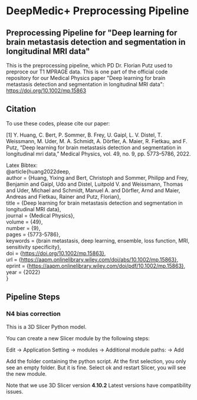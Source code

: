# DeepMedic+ Preprocessing Pipeline
## Preprocessing Pipeline for "Deep learning for brain metastasis detection and segmentation in longitudinal MRI data"
This is the preprocessing pipeline, which PD Dr. Florian Putz used to preproce our T1 MPRAGE data.
This is one part of the official code repository for our Medical Physics paper "Deep learning for brain metastasis detection and segmentation in longitudinal MRI data": https://doi.org/10.1002/mp.15863
 
 ## Citation
 To use these codes, please cite our paper:
 
 [1] Y. Huang, C. Bert, P. Sommer, B. Frey, U. Gaipl, L. V. Distel, T. Weissmann, M. Uder, M. A. Schmidt, A. Dörfler, A. Maier, R. Fietkau, and F. Putz, “Deep learning for brain metastasis detection and segmentation in longitudinal mri data,” Medical Physics, vol. 49, no. 9, pp. 5773–5786, 2022.
 
 Latex Bibtex:  
 @article{huang2022deep,  
 author = {Huang, Yixing and Bert, Christoph and Sommer, Philipp and Frey, Benjamin and Gaipl, Udo and Distel, Luitpold V. and Weissmann, Thomas and Uder, Michael and Schmidt, Manuel A. and Dörfler, Arnd and Maier, Andreas and Fietkau, Rainer and Putz, Florian},  
 title = {Deep learning for brain metastasis detection and segmentation in longitudinal MRI data},  
journal = {Medical Physics},  
volume = {49},  
number = {9},  
pages = {5773-5786},  
keywords = {brain metastasis, deep learning, ensemble, loss function, MRI, sensitivity specificity},  
doi = {https://doi.org/10.1002/mp.15863},  
url = {https://aapm.onlinelibrary.wiley.com/doi/abs/10.1002/mp.15863},  
eprint = {https://aapm.onlinelibrary.wiley.com/doi/pdf/10.1002/mp.15863},  
year = {2022}  
}  

## Pipeline Steps
### N4 bias correction
 This is a 3D Slicer Python model.
 
You can create a new Slicer module by the following steps:

Edit -> Application Setting -> modules -> Additional module paths: -> Add

Add the folder containing the python script. At the first selection, you only see an empty folder. But it is fine. Select ok and restart Slicer, you will see the new module.

Note that we use 3D Slicer version **4.10.2**    Latest versions have compatibility issues.

